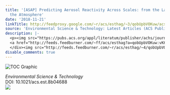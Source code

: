 ```yaml
---
title: '[ASAP] Predicting Aerosol Reactivity Across Scales: from the Laboratory to
  the Atmosphere'
date: '2018-11-21'
linkTitle: http://feedproxy.google.com/~r/acs/esthag/~3/qobUpbVOKuw/acs.est.8b04688
source: 'Environmental Science & Technology: Latest Articles (ACS Publications)'
description: |-
  <p><img src="https://pubs.acs.org/appl/literatum/publisher/achs/journals/content/esthag/0/esthag.ahead-of-print/acs.est.8b04688/20181121/images/medium/es-2018-04688p_0007.gif" alt="TOC Graphic"/></p><div><cite>Environmental Science & Technology</cite></div><div>DOI: 10.1021/acs.est.8b04688</div><div class="feedflare">
  <a href="http://feeds.feedburner.com/~ff/acs/esthag?a=qobUpbVOKuw:vK6_FHKHxhI:yIl2AUoC8zA"><img src="http://feeds.feedburner.com/~ff/acs/esthag?d=yIl2AUoC8zA" border="0"></img></a>
  </div><img src="http://feeds.feedburner.com/~r/acs/esthag/~4/qobUpbVOKuw" height="1" width="1" ...
disable_comments: true
---
```

<p><img src="https://pubs.acs.org/appl/literatum/publisher/achs/journals/content/esthag/0/esthag.ahead-of-print/acs.est.8b04688/20181121/images/medium/es-2018-04688p_0007.gif" alt="TOC Graphic"/></p><div><cite>Environmental Science & Technology</cite></div><div>DOI: 10.1021/acs.est.8b04688</div><div class="feedflare">
<a href="http://feeds.feedburner.com/~ff/acs/esthag?a=qobUpbVOKuw:vK6_FHKHxhI:yIl2AUoC8zA"><img src="http://feeds.feedburner.com/~ff/acs/esthag?d=yIl2AUoC8zA" border="0"></img></a>
</div><img src="http://feeds.feedburner.com/~r/acs/esthag/~4/qobUpbVOKuw" height="1" width="1" ...